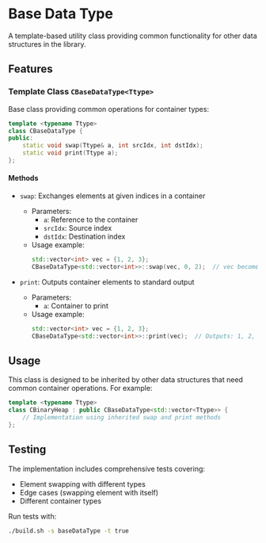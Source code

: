 # Base Data Type

A template-based utility class providing common functionality for other data structures in the library.

## Features

### Template Class `CBaseDataType<Ttype>`

Base class providing common operations for container types:

```cpp
template <typename Ttype>
class CBaseDataType {
public:
    static void swap(Ttype& a, int srcIdx, int dstIdx);
    static void print(Ttype a);       
};
```

#### Methods

- `swap`: Exchanges elements at given indices in a container
  - Parameters:
    - `a`: Reference to the container
    - `srcIdx`: Source index
    - `dstIdx`: Destination index
  - Usage example:
    ```cpp
    std::vector<int> vec = {1, 2, 3};
    CBaseDataType<std::vector<int>>::swap(vec, 0, 2);  // vec becomes {3, 2, 1}
    ```

- `print`: Outputs container elements to standard output
  - Parameters:
    - `a`: Container to print
  - Usage example:
    ```cpp
    std::vector<int> vec = {1, 2, 3};
    CBaseDataType<std::vector<int>>::print(vec);  // Outputs: 1, 2, 3
    ```

## Usage

This class is designed to be inherited by other data structures that need common container operations. For example:

```cpp
template <typename Ttype>
class CBinaryHeap : public CBaseDataType<std::vector<Ttype>> {
    // Implementation using inherited swap and print methods
};
```

## Testing

The implementation includes comprehensive tests covering:
- Element swapping with different types
- Edge cases (swapping element with itself)
- Different container types

Run tests with:
```bash
./build.sh -s baseDataType -t true
``` 